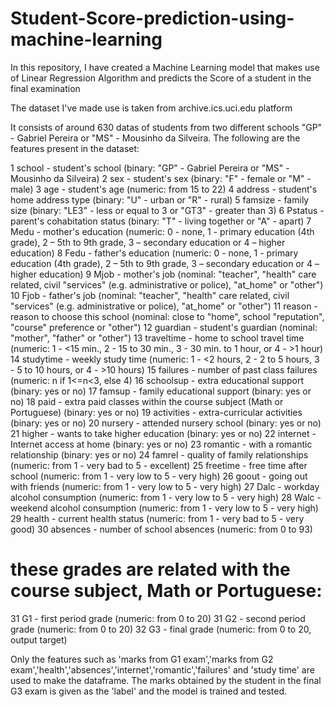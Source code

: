 # Student-Score-prediction-using-machine-learning
In this repository, I have created a Machine Learning model that makes use of Linear Regression Algorithm and predicts the Score of a student in the final examination

The dataset I've made use is taken from archive.ics.uci.edu platform

It consists of around 630 datas of students from two different schools "GP" - Gabriel Pereira or "MS" - Mousinho da Silveira.
The following are the features present in the dataset:

1 school - student's school (binary: "GP" - Gabriel Pereira or "MS" - Mousinho da Silveira)
2 sex - student's sex (binary: "F" - female or "M" - male)
3 age - student's age (numeric: from 15 to 22)
4 address - student's home address type (binary: "U" - urban or "R" - rural)
5 famsize - family size (binary: "LE3" - less or equal to 3 or "GT3" - greater than 3)
6 Pstatus - parent's cohabitation status (binary: "T" - living together or "A" - apart)
7 Medu - mother's education (numeric: 0 - none,  1 - primary education (4th grade), 2 – 5th to 9th grade, 3 – secondary education or 4 – higher education)
8 Fedu - father's education (numeric: 0 - none,  1 - primary education (4th grade), 2 – 5th to 9th grade, 3 – secondary education or 4 – higher education)
9 Mjob - mother's job (nominal: "teacher", "health" care related, civil "services" (e.g. administrative or police), "at_home" or "other")
10 Fjob - father's job (nominal: "teacher", "health" care related, civil "services" (e.g. administrative or police), "at_home" or "other")
11 reason - reason to choose this school (nominal: close to "home", school "reputation", "course" preference or "other")
12 guardian - student's guardian (nominal: "mother", "father" or "other")
13 traveltime - home to school travel time (numeric: 1 - <15 min., 2 - 15 to 30 min., 3 - 30 min. to 1 hour, or 4 - >1 hour)
14 studytime - weekly study time (numeric: 1 - <2 hours, 2 - 2 to 5 hours, 3 - 5 to 10 hours, or 4 - >10 hours)
15 failures - number of past class failures (numeric: n if 1<=n<3, else 4)
16 schoolsup - extra educational support (binary: yes or no)
17 famsup - family educational support (binary: yes or no)
18 paid - extra paid classes within the course subject (Math or Portuguese) (binary: yes or no)
19 activities - extra-curricular activities (binary: yes or no)
20 nursery - attended nursery school (binary: yes or no)
21 higher - wants to take higher education (binary: yes or no)
22 internet - Internet access at home (binary: yes or no)
23 romantic - with a romantic relationship (binary: yes or no)
24 famrel - quality of family relationships (numeric: from 1 - very bad to 5 - excellent)
25 freetime - free time after school (numeric: from 1 - very low to 5 - very high)
26 goout - going out with friends (numeric: from 1 - very low to 5 - very high)
27 Dalc - workday alcohol consumption (numeric: from 1 - very low to 5 - very high)
28 Walc - weekend alcohol consumption (numeric: from 1 - very low to 5 - very high)
29 health - current health status (numeric: from 1 - very bad to 5 - very good)
30 absences - number of school absences (numeric: from 0 to 93)

# these grades are related with the course subject, Math or Portuguese:
31 G1 - first period grade (numeric: from 0 to 20)
31 G2 - second period grade (numeric: from 0 to 20)
32 G3 - final grade (numeric: from 0 to 20, output target)

Only the features such as 'marks from G1 exam','marks from G2 exam','health','absences','internet','romantic','failures' and 'study time' are used to make the dataframe.
The marks obtained by the student in the final G3 exam is given as the 'label' and the model is trained and tested.
